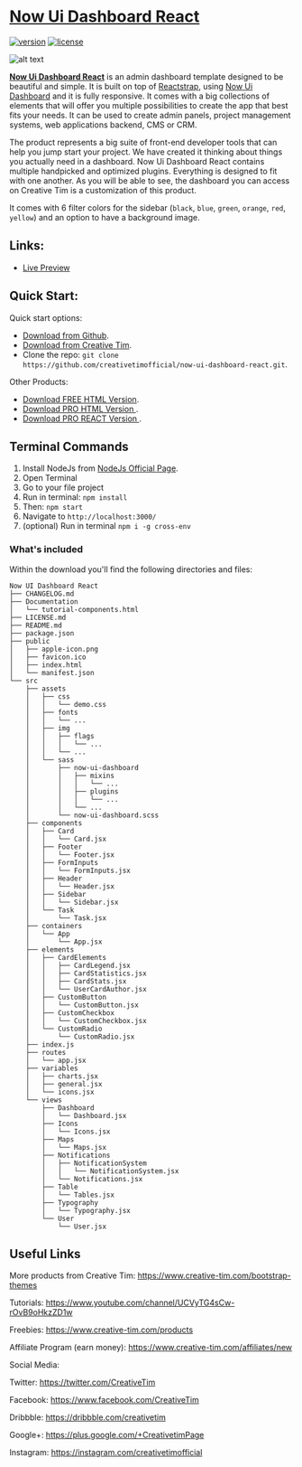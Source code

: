# [Now Ui Dashboard React](https://creativetimofficial.github.io/now-ui-dashboard-react/#/dashboard)
[![version][version-badge]][CHANGELOG] [![license][license-badge]][LICENSE]

![alt text](https://s3.amazonaws.com/creativetim_bucket/products/76/opt_nud_react_thumbnail.jpg)

**[Now Ui Dashboard React](https://creativetimofficial.github.io/now-ui-dashboard-react/#/dashboard)** is an admin dashboard template designed to be beautiful and simple. It is built on top of [Reactstrap](https://reactstrap.github.io/), using [Now Ui Dashboard](https://www.creative-tim.com/product/now-ui-dashboard) and it is fully responsive. It comes with a big collections of elements that will offer you multiple possibilities to create the app that best fits your needs. It can be used to create admin panels, project management systems, web applications backend, CMS or CRM.

The product represents a big suite of front-end developer tools that can help you jump start your project. We have created it thinking about things you actually need in a dashboard. Now Ui Dashboard React contains multiple handpicked and optimized plugins. Everything is designed to fit with one another. As you will be able to see, the dashboard you can access on Creative Tim is a customization of this product.

It comes with 6 filter colors for the sidebar (`black`, `blue`, `green`, `orange`, `red`, `yellow`) and an option to have a background image.

## Links:

+ [Live Preview](https://nud-react.creative-tim.com/)

## Quick Start:

Quick start options:

+ [Download from Github](https://github.com/creativetimofficial/now-ui-dashboard-react/archive/master.zip).
+ [Download from Creative Tim](https://www.creative-tim.com/product/now-ui-dashboard-react).
+ Clone the repo: `git clone https://github.com/creativetimofficial/now-ui-dashboard-react.git`.

Other Products:

+ [Download FREE HTML Version](https://www.creative-tim.com/product/now-ui-dashboard).
+ [Download PRO HTML Version ](https://www.creative-tim.com/product/now-ui-dashboard-pro).
+ [Download PRO REACT Version ](https://www.creative-tim.com/product/now-ui-dashboard-pro-react).

## Terminal Commands

1. Install NodeJs from [NodeJs Official Page](https://nodejs.org/en).
2. Open Terminal
3. Go to your file project
4. Run in terminal: ```npm install```
5. Then: ```npm start```
6. Navigate to `http://localhost:3000/`
7. (optional) Run in terminal `npm i -g cross-env`

### What's included

Within the download you'll find the following directories and files:
```
Now UI Dashboard React
├── CHANGELOG.md
├── Documentation
│   └── tutorial-components.html
├── LICENSE.md
├── README.md
├── package.json
├── public
│   ├── apple-icon.png
│   ├── favicon.ico
│   ├── index.html
│   └── manifest.json
└── src
    ├── assets
    │   ├── css
    │   │   └── demo.css
    │   ├── fonts
    │   │   └── ...
    │   ├── img
    │   │   ├── flags
    │   │   │   └── ...
    │   │   └── ...
    │   └── sass
    │       ├── now-ui-dashboard
    │       │   ├── mixins
    │       │   │   └── ...
    │       │   ├── plugins
    │       │   │   └── ...
    │       │   └── ...
    │       └── now-ui-dashboard.scss
    ├── components
    │   ├── Card
    │   │   └── Card.jsx
    │   ├── Footer
    │   │   └── Footer.jsx
    │   ├── FormInputs
    │   │   └── FormInputs.jsx
    │   ├── Header
    │   │   └── Header.jsx
    │   ├── Sidebar
    │   │   └── Sidebar.jsx
    │   └── Task
    │       └── Task.jsx
    ├── containers
    │   └── App
    │       └── App.jsx
    ├── elements
    │   ├── CardElements
    │   │   ├── CardLegend.jsx
    │   │   ├── CardStatistics.jsx
    │   │   ├── CardStats.jsx
    │   │   └── UserCardAuthor.jsx
    │   ├── CustomButton
    │   │   └── CustomButton.jsx
    │   ├── CustomCheckbox
    │   │   └── CustomCheckbox.jsx
    │   └── CustomRadio
    │       └── CustomRadio.jsx
    ├── index.js
    ├── routes
    │   └── app.jsx
    ├── variables
    │   ├── charts.jsx
    │   ├── general.jsx
    │   └── icons.jsx
    └── views
        ├── Dashboard
        │   └── Dashboard.jsx
        ├── Icons
        │   └── Icons.jsx
        ├── Maps
        │   └── Maps.jsx
        ├── Notifications
        │   ├── NotificationSystem
        │   │   └── NotificationSystem.jsx
        │   └── Notifications.jsx
        ├── Table
        │   └── Tables.jsx
        ├── Typography
        │   └── Typography.jsx
        └── User
            └── User.jsx
```
## Useful Links

More products from Creative Tim: <https://www.creative-tim.com/bootstrap-themes>

Tutorials: <https://www.youtube.com/channel/UCVyTG4sCw-rOvB9oHkzZD1w>

Freebies: <https://www.creative-tim.com/products>

Affiliate Program (earn money): <https://www.creative-tim.com/affiliates/new>

Social Media:

Twitter: <https://twitter.com/CreativeTim>

Facebook: <https://www.facebook.com/CreativeTim>

Dribbble: <https://dribbble.com/creativetim>

Google+: <https://plus.google.com/+CreativetimPage>

Instagram: <https://instagram.com/creativetimofficial>

[CHANGELOG]: ./CHANGELOG.md

[LICENSE]: ./LICENSE.md
[version-badge]: https://img.shields.io/badge/version-1.0.2-blue.svg
[license-badge]: https://img.shields.io/badge/license-MIT-blue.svg
